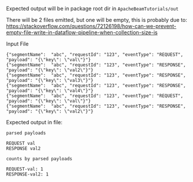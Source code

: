 Expected output will be in package root dir in `ApacheBeamTutorials/out`

There will be 2 files emitted, but one will be empty, this is probably due to: https://stackoverflow.com/questions/72126198/how-can-we-prevent-empty-file-write-in-dataflow-pipeline-when-collection-size-is

Input File

```
{"segmentName":  "abc", "requestId": "123", "eventType": "REQUEST", "payload": "{\"key\": \"val\"}"}
{"segmentName":  "abc", "requestId": "123", "eventType": "RESPONSE", "payload": "{\"key\": \"val2\"}"}
{"segmentName":  "abc", "requestId": "123", "eventType": "RESPONSE", "payload": "{\"key\": \"val3\"}"}
{"segmentName":  "abc", "requestId": "123", "eventType": "RESPONSE", "payload": "{\"key\": \"val4\"}"}
{"segmentName":  "abc", "requestId": "123", "eventType": "REQUEST", "payload": "{\"key\": \"val\"}"}
{"segmentName":  "abc", "requestId": "123", "eventType": "RESPONSE", "payload": "{\"key\": \"val2\"}"}

```

Expected output in file: 

`parsed payloads`
```
REQUEST val
RESPONSE val2
```

`counts by parsed payloads`
```
REQUEST-val: 1
RESPONSE-val2: 1
```